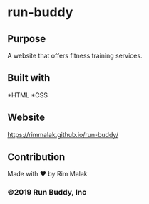 # run-buddy

## Purpose
A website that offers fitness training services.

## Built with
*HTML
*CSS

## Website
https://rimmalak.github.io/run-buddy/

## Contribution
Made with ❤️ by Rim Malak

### ©️2019 Run Buddy, Inc
